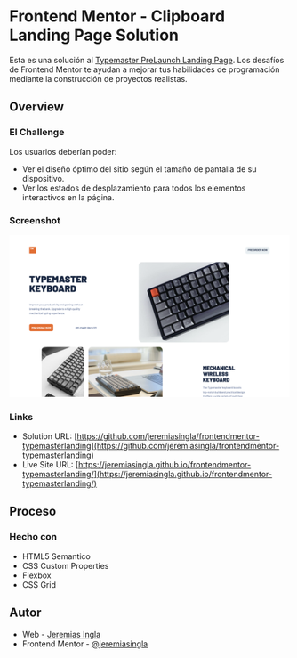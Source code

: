 # Frontend Mentor - Clipboard Landing Page Solution

Esta es una solución al [Typemaster PreLaunch Landing Page](https://www.frontendmentor.io/challenges/typemaster-prelaunch-landing-page-J6-Yj5J-X). Los desafíos de Frontend Mentor te ayudan a mejorar tus habilidades de programación mediante la construcción de proyectos realistas.

## Overview

### El Challenge

Los usuarios deberían poder:

- Ver el diseño óptimo del sitio según el tamaño de pantalla de su dispositivo.
- Ver los estados de desplazamiento para todos los elementos interactivos en la página.

### Screenshot

![./screenshot.png](./screenshot.png)

### Links

- Solution URL: [https://github.com/jeremiasingla/frontendmentor-typemasterlanding](https://github.com/jeremiasingla/frontendmentor-typemasterlanding)
- Live Site URL: [https://jeremiasingla.github.io/frontendmentor-typemasterlanding/](https://jeremiasingla.github.io/frontendmentor-typemasterlanding/)

## Proceso

### Hecho con

- HTML5 Semantico
- CSS Custom Properties
- Flexbox
- CSS Grid

## Autor

- Web - [Jeremias Ingla](https://github.com/jeremiasingla/)
- Frontend Mentor - [@jeremiasingla](https://www.frontendmentor.io/profile/jeremiasingla)
